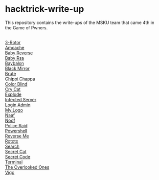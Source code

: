# hacktrick-write-up
This repository contains the write-ups of the MSKU team that came 4th in the Game of Pwners. <br><br>

[3-Rotor](./3-rotor_COMPLETE/README.md) <br>
[Amcache](./amcache_COMPLETE/README.md) <br>
[Baby Reverse](./baby_reverse_COMPLETE/README.md) <br>
[Baby Rsa](./baby_rsa_COMPLETE/README.md) <br>
[Baybalon](./baybalon_COMPLETE/README.md) <br>
[Black Mirror](./black_mirror_COMPLETE/README.md) <br>
[Brute](./brute_COMPLETE/README.md) <br>
[Chippi Chappa](./chippi-chappa-COMPLETE/README.md) <br>
[Color Blind](./color-blind_COMPLETE/README.md) <br>
[Cry Cat](./cry_cat_COMPLETE/README.md) <br>
[Explode](./explode_COMPLETE/README.md) <br>
[Infected Server](./infected_server_COMPLETE/README.md) <br>
[Login Admin](./login_admin_COMPLETE/README.md) <br>
[My Logo](./my_logo_COMPLETE/README.md) <br>
[Naaf](./naaf_COMPLETE/README.md) <br>
[Noof](./noof_COMPLETE/README.md) <br>
[Police Raid](./police_raid_COMPLETE/README.md) <br>
[Powershell](./powershell_COMPLETE/README.md) <br>
[Reverse Me](./reverse_me_COMPLETE/README.md) <br>
[Rototo](./rototo_COMPLETE/README.md) <br>
[Search](./search-COMPLETE/README.md) <br>
[Secret Cat](./secret_cat_COMPLETE/README.md) <br>
[Secret Code](./secret_code_COMPLETE/README.md) <br>
[Terminal](./terminal_COMPLETE/README.md) <br>
[The Overlooked Ones](./the_overlooked_ones_COMPLETE/README.md) <br>
[Vigo](./vigo_COMPLETE/README.md) <br>